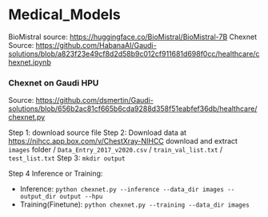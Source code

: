 # Medical_Models

BioMistral source: https://huggingface.co/BioMistral/BioMistral-7B
Chexnet Source: https://github.com/HabanaAI/Gaudi-solutions/blob/a823f23e49cf8d2d58b9c012cf911681d698f0cc/healthcare/chexnet.ipynb

### Chexnet on Gaudi HPU

Source: https://github.com/dsmertin/Gaudi-solutions/blob/656b2ac81cf665b6cda9288d358f51eabfef36db/healthcare/chexnet.py

Step 1: download source file
Step 2: Download data at https://nihcc.app.box.com/v/ChestXray-NIHCC
download and extract `images` folder / `Data_Entry_2017_v2020.csv` / `train_val_list.txt` / `test_list.txt` 
Step 3: `mkdir output`

Step 4 Inference or Training:
- Inference: `python chexnet.py --inference --data_dir images --output_dir output --hpu`
- Training(Finetune): `python chexnet.py --training --data_dir images`